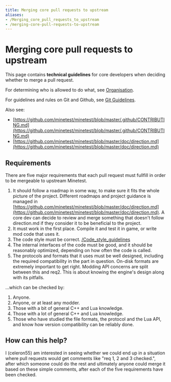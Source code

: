 ```yaml
---
title: Merging core pull requests to upstream
aliases:
- /Merging_core_pull_requests_to_upstream
- /merging-core-pull-requests-to-upstream
---
```


# Merging core pull requests to upstream
This page contains **technical guidelines** for core developers when deciding whether to merge a pull request.

For determining who is allowed to do what, see [Organisation](/Organisation "Organisation").

For guidelines and rules on Git and Github, see [Git Guidelines](/Git_Guidelines "Git Guidelines").

Also see:

* [https://github.com/minetest/minetest/blob/master/.github/CONTRIBUTING.md](https://github.com/minetest/minetest/blob/master/.github/CONTRIBUTING.md)
* [https://github.com/minetest/minetest/blob/master/doc/direction.md](https://github.com/minetest/minetest/blob/master/doc/direction.md)

Requirements
------------

There are five major requirements that each pull request must fullfill in order to be mergeable to upstream Minetest.

1.  It should follow a roadmap in some way, to make sure it fits the whole picture of the project. Different roadmaps and project guidance is managed in [https://github.com/minetest/minetest/blob/master/doc/direction.md](https://github.com/minetest/minetest/blob/master/doc/direction.md). A core dev can decide to review and merge something that doesn't follow direction.md if they consider it to be beneficial to the project.
2.  It must work in the first place. Compile it and test it in game, or write mod code that uses it.
3.  The code style must be correct. [/Code\_style\_guidelines](/Code_style_guidelines)
4.  The internal interfaces of the code must be good, and it should be reasonably optimized, depending on how often the code is called.
5.  The protocols and formats that it uses must be well designed, including the required compatibility in the part in question. On-disk formats are extremely important to get right. Modding API concerns are split between this and req2. This is about knowing the engine's design along with its pitfalls.

...which can be checked by:

1.  Anyone.
2.  Anyone, or at least any modder.
3.  Those with a bit of general C++ and Lua knowledge.
4.  Those with a lot of general C++ and Lua knowledge.
5.  Those who have studied the file formats, the protocol and the Lua API, and know how version compatibility can be reliably done.

How can this help?
------------------

I (celeron55) am interested in seeing whether we could end up in a situation where pull requests would get comments like "req 1, 2 and 3 checked.", after which someone could do the rest and ultimately anyone could merge it based on these simple comments, after each of the five requirements have been checked.